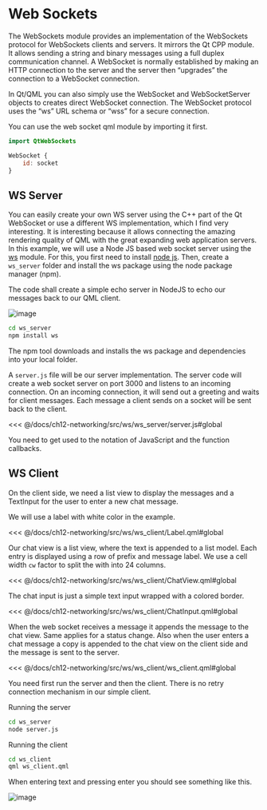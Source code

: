 # Web Sockets

The WebSockets module provides an implementation of the WebSockets protocol for WebSockets clients and servers. It mirrors the Qt CPP module. It allows sending a string and binary messages using a full duplex communication channel. A WebSocket is normally established by making an HTTP connection to the server and the server then “upgrades” the connection to a WebSocket connection.

In Qt/QML you can also simply use the WebSocket and WebSocketServer objects to creates direct WebSocket connection. The WebSocket protocol uses the “ws” URL schema or “wss” for a secure connection.

You can use the web socket qml module by importing it first.

```qml
import QtWebSockets

WebSocket {
    id: socket
}
```

## WS Server

You can easily create your own WS server using the C++ part of the Qt WebSocket or use a different WS implementation, which I find very interesting. It is interesting because it allows connecting the amazing rendering quality of QML with the great expanding web application servers. In this example, we will use a Node JS based web socket server using the [ws](https://npmjs.org/package/ws) module. For this, you first need to install [node js](http://nodejs.org/). Then, create a `ws_server` folder and install the ws package using the node package manager (npm).

The code shall create a simple echo server in NodeJS to echo our messages back to our QML client.

![image](./images/ws_client.png)

```sh
cd ws_server
npm install ws
```

The npm tool downloads and installs the ws package and dependencies into your local folder.

A `server.js` file will be our server implementation. The server code will create a web socket server on port 3000 and listens to an incoming connection. On an incoming connection, it will send out a greeting and waits for client messages. Each message a client sends on a socket will be sent back to the client.

<<< @/docs/ch12-networking/src/ws/ws_server/server.js#global

You need to get used to the notation of JavaScript and the function callbacks.

## WS Client

On the client side, we need a list view to display the messages and a TextInput for the user to enter a new chat message.

We will use a label with white color in the example.

<<< @/docs/ch12-networking/src/ws/ws_client/Label.qml#global

Our chat view is a list view, where the text is appended to a list model. Each entry is displayed using a row of prefix and message label. We use a cell width `cw` factor to split the with into 24 columns.

<<< @/docs/ch12-networking/src/ws/ws_client/ChatView.qml#global

The chat input is just a simple text input wrapped with a colored border.

<<< @/docs/ch12-networking/src/ws/ws_client/ChatInput.qml#global

When the web socket receives a message it appends the message to the chat view. Same applies for a status change. Also when the user enters a chat message a copy is appended to the chat view on the client side and the message is sent to the server.

<<< @/docs/ch12-networking/src/ws/ws_client/ws_client.qml#global

You need first run the server and then the client. There is no retry connection mechanism in our simple client.


Running the server

```sh
cd ws_server
node server.js
```

Running the client

```sh
cd ws_client
qml ws_client.qml
```

When entering text and pressing enter you should see something like this.



![image](./images/ws_client.png)

